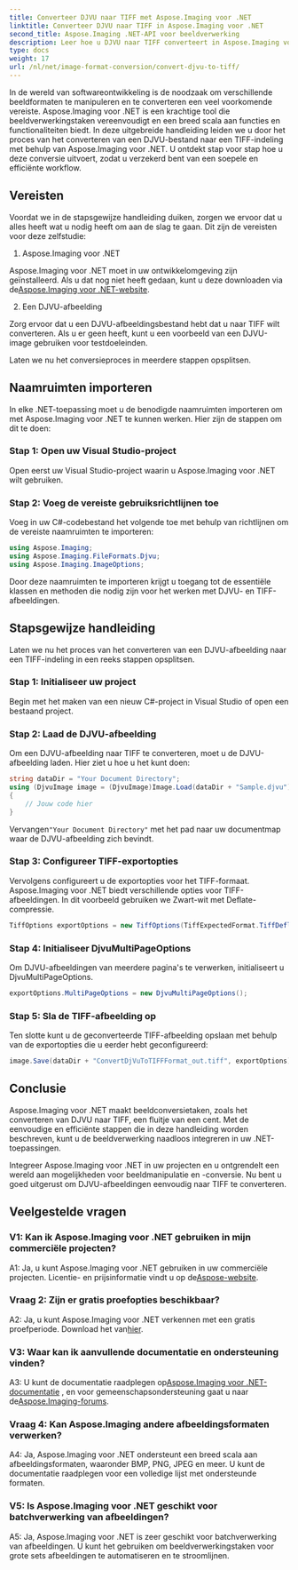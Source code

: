 ```yaml
---
title: Converteer DJVU naar TIFF met Aspose.Imaging voor .NET
linktitle: Converteer DJVU naar TIFF in Aspose.Imaging voor .NET
second_title: Aspose.Imaging .NET-API voor beeldverwerking
description: Leer hoe u DJVU naar TIFF converteert in Aspose.Imaging voor .NET, een veelzijdige tool voor beeldmanipulatie. Maak uw beeldconversietaken eenvoudiger.
type: docs
weight: 17
url: /nl/net/image-format-conversion/convert-djvu-to-tiff/
---
```

In de wereld van softwareontwikkeling is de noodzaak om verschillende beeldformaten te manipuleren en te converteren een veel voorkomende vereiste. Aspose.Imaging voor .NET is een krachtige tool die beeldverwerkingstaken vereenvoudigt en een breed scala aan functies en functionaliteiten biedt. In deze uitgebreide handleiding leiden we u door het proces van het converteren van een DJVU-bestand naar een TIFF-indeling met behulp van Aspose.Imaging voor .NET. U ontdekt stap voor stap hoe u deze conversie uitvoert, zodat u verzekerd bent van een soepele en efficiënte workflow.

## Vereisten

Voordat we in de stapsgewijze handleiding duiken, zorgen we ervoor dat u alles heeft wat u nodig heeft om aan de slag te gaan. Dit zijn de vereisten voor deze zelfstudie:

1. Aspose.Imaging voor .NET

 Aspose.Imaging voor .NET moet in uw ontwikkelomgeving zijn geïnstalleerd. Als u dat nog niet heeft gedaan, kunt u deze downloaden via de[Aspose.Imaging voor .NET-website](https://releases.aspose.com/imaging/net/).

2. Een DJVU-afbeelding

Zorg ervoor dat u een DJVU-afbeeldingsbestand hebt dat u naar TIFF wilt converteren. Als u er geen heeft, kunt u een voorbeeld van een DJVU-image gebruiken voor testdoeleinden.

Laten we nu het conversieproces in meerdere stappen opsplitsen.

## Naamruimten importeren

In elke .NET-toepassing moet u de benodigde naamruimten importeren om met Aspose.Imaging voor .NET te kunnen werken. Hier zijn de stappen om dit te doen:

### Stap 1: Open uw Visual Studio-project

Open eerst uw Visual Studio-project waarin u Aspose.Imaging voor .NET wilt gebruiken.

### Stap 2: Voeg de vereiste gebruiksrichtlijnen toe

Voeg in uw C#-codebestand het volgende toe met behulp van richtlijnen om de vereiste naamruimten te importeren:

```csharp
using Aspose.Imaging;
using Aspose.Imaging.FileFormats.Djvu;
using Aspose.Imaging.ImageOptions;
```

Door deze naamruimten te importeren krijgt u toegang tot de essentiële klassen en methoden die nodig zijn voor het werken met DJVU- en TIFF-afbeeldingen.

## Stapsgewijze handleiding

Laten we nu het proces van het converteren van een DJVU-afbeelding naar een TIFF-indeling in een reeks stappen opsplitsen.

### Stap 1: Initialiseer uw project

Begin met het maken van een nieuw C#-project in Visual Studio of open een bestaand project.

### Stap 2: Laad de DJVU-afbeelding

Om een DJVU-afbeelding naar TIFF te converteren, moet u de DJVU-afbeelding laden. Hier ziet u hoe u het kunt doen:

```csharp
string dataDir = "Your Document Directory";
using (DjvuImage image = (DjvuImage)Image.Load(dataDir + "Sample.djvu"))
{
    // Jouw code hier
}
```

 Vervangen`"Your Document Directory"` met het pad naar uw documentmap waar de DJVU-afbeelding zich bevindt.

### Stap 3: Configureer TIFF-exportopties

Vervolgens configureert u de exportopties voor het TIFF-formaat. Aspose.Imaging voor .NET biedt verschillende opties voor TIFF-afbeeldingen. In dit voorbeeld gebruiken we Zwart-wit met Deflate-compressie.

```csharp
TiffOptions exportOptions = new TiffOptions(TiffExpectedFormat.TiffDeflateBw);
```

### Stap 4: Initialiseer DjvuMultiPageOptions

Om DJVU-afbeeldingen van meerdere pagina's te verwerken, initialiseert u DjvuMultiPageOptions.

```csharp
exportOptions.MultiPageOptions = new DjvuMultiPageOptions();
```

### Stap 5: Sla de TIFF-afbeelding op

Ten slotte kunt u de geconverteerde TIFF-afbeelding opslaan met behulp van de exportopties die u eerder hebt geconfigureerd:

```csharp
image.Save(dataDir + "ConvertDjVuToTIFFFormat_out.tiff", exportOptions);
```

## Conclusie

Aspose.Imaging voor .NET maakt beeldconversietaken, zoals het converteren van DJVU naar TIFF, een fluitje van een cent. Met de eenvoudige en efficiënte stappen die in deze handleiding worden beschreven, kunt u de beeldverwerking naadloos integreren in uw .NET-toepassingen.

Integreer Aspose.Imaging voor .NET in uw projecten en u ontgrendelt een wereld aan mogelijkheden voor beeldmanipulatie en -conversie. Nu bent u goed uitgerust om DJVU-afbeeldingen eenvoudig naar TIFF te converteren.

## Veelgestelde vragen

### V1: Kan ik Aspose.Imaging voor .NET gebruiken in mijn commerciële projecten?

A1: Ja, u kunt Aspose.Imaging voor .NET gebruiken in uw commerciële projecten. Licentie- en prijsinformatie vindt u op de[Aspose-website](https://purchase.aspose.com/buy).

### Vraag 2: Zijn er gratis proefopties beschikbaar?

 A2: Ja, u kunt Aspose.Imaging voor .NET verkennen met een gratis proefperiode. Download het van[hier](https://releases.aspose.com/).

### V3: Waar kan ik aanvullende documentatie en ondersteuning vinden?

 A3: U kunt de documentatie raadplegen op[Aspose.Imaging voor .NET-documentatie](https://reference.aspose.com/imaging/net/) , en voor gemeenschapsondersteuning gaat u naar de[Aspose.Imaging-forums](https://forum.aspose.com/).

### Vraag 4: Kan Aspose.Imaging andere afbeeldingsformaten verwerken?

A4: Ja, Aspose.Imaging voor .NET ondersteunt een breed scala aan afbeeldingsformaten, waaronder BMP, PNG, JPEG en meer. U kunt de documentatie raadplegen voor een volledige lijst met ondersteunde formaten.

### V5: Is Aspose.Imaging voor .NET geschikt voor batchverwerking van afbeeldingen?

A5: Ja, Aspose.Imaging voor .NET is zeer geschikt voor batchverwerking van afbeeldingen. U kunt het gebruiken om beeldverwerkingstaken voor grote sets afbeeldingen te automatiseren en te stroomlijnen.
